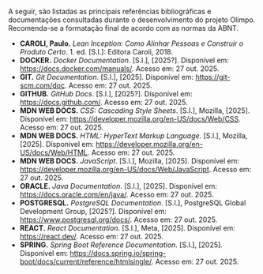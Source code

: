 A seguir, são listadas as principais referências bibliográficas e documentações consultadas durante o desenvolvimento do projeto Olimpo. Recomenda-se a formatação final de acordo com as normas da ABNT.

- **CAROLI, Paulo.** *Lean Inception: Como Alinhar Pessoas e Construir o Produto Certo*. 1. ed. [S.l.]: Editora Caroli, 2018.
- **DOCKER.** *Docker Documentation*. [S.l.], [2025?]. Disponível em: <https://docs.docker.com/manuals/>. Acesso em: 27 out. 2025.
- **GIT.** *Git Documentation*. [S.l.], [2025]. Disponível em: <https://git-scm.com/doc>. Acesso em: 27 out. 2025.
- **GITHUB.** *GitHub Docs*. [S.l.], [2025?]. Disponível em: <https://docs.github.com/>. Acesso em: 27 out. 2025.
- **MDN WEB DOCS.** *CSS: Cascading Style Sheets*. [S.l.], Mozilla, [2025]. Disponível em: <https://developer.mozilla.org/en-US/docs/Web/CSS>. Acesso em: 27 out. 2025.
- **MDN WEB DOCS.** *HTML: HyperText Markup Language*. [S.l.], Mozilla, [2025]. Disponível em: <https://developer.mozilla.org/en-US/docs/Web/HTML>. Acesso em: 27 out. 2025.
- **MDN WEB DOCS.** *JavaScript*. [S.l.], Mozilla, [2025]. Disponível em: <https://developer.mozilla.org/en-US/docs/Web/JavaScript>. Acesso em: 27 out. 2025.
- **ORACLE.** *Java Documentation*. [S.l.], [2025]. Disponível em: <https://docs.oracle.com/en/java/>. Acesso em: 27 out. 2025.
- **POSTGRESQL.** *PostgreSQL Documentation*. [S.l.], PostgreSQL Global Development Group, [2025?]. Disponível em: <https://www.postgresql.org/docs/>. Acesso em: 27 out. 2025.
- **REACT.** *React Documentation*. [S.l.], Meta, [2025]. Disponível em: <https://react.dev/>. Acesso em: 27 out. 2025.
- **SPRING.** *Spring Boot Reference Documentation*. [S.l.], [2025]. Disponível em: <https://docs.spring.io/spring-boot/docs/current/reference/htmlsingle/>. Acesso em: 27 out. 2025.